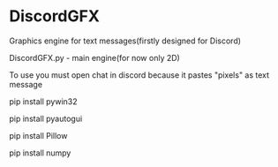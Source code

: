 # DiscordGFX
Graphics engine for text messages(firstly designed for Discord)

DiscordGFX.py - main engine(for now only 2D)

To use you must open chat in discord because it pastes "pixels" as text message

pip install pywin32

pip install pyautogui

pip install Pillow

pip install numpy
